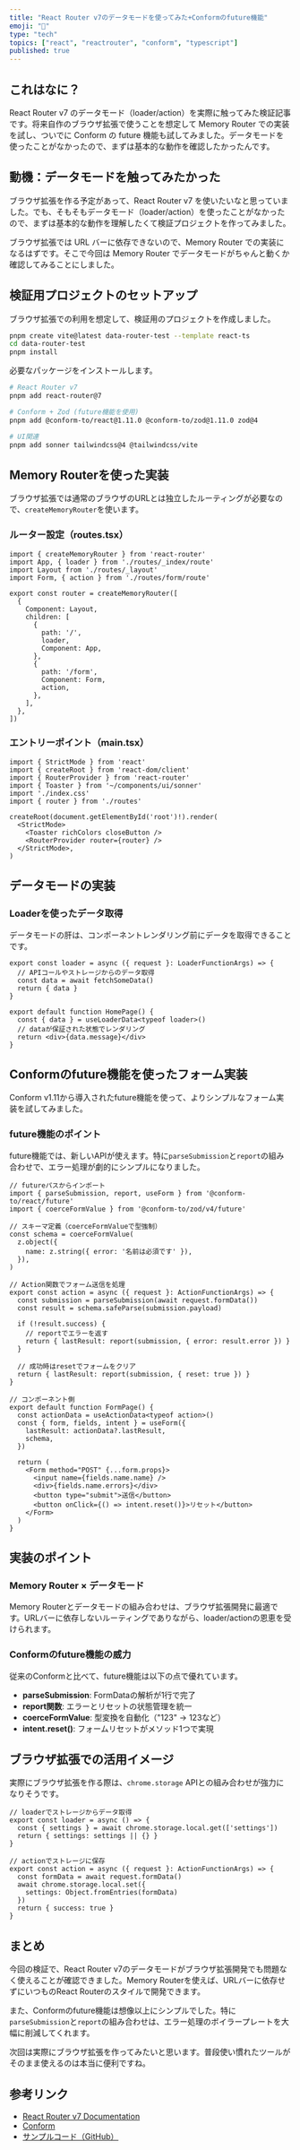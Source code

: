 ```yaml
---
title: "React Router v7のデータモードを使ってみた+Conformのfuture機能"
emoji: "🧩"
type: "tech"
topics: ["react", "reactrouter", "conform", "typescript"]
published: true
---
```


## これはなに？

React Router v7 のデータモード（loader/action）を実際に触ってみた検証記事です。将来自作のブラウザ拡張で使うことを想定して Memory Router での実装を試し、ついでに Conform の future 機能も試してみました。データモードを使ったことがなかったので、まずは基本的な動作を確認したかったんです。

## 動機：データモードを触ってみたかった

ブラウザ拡張を作る予定があって、React Router v7 を使いたいなと思っていました。でも、そもそもデータモード（loader/action）を使ったことがなかったので、まずは基本的な動作を理解したくて検証プロジェクトを作ってみました。

ブラウザ拡張では URL バーに依存できないので、Memory Router での実装になるはずです。そこで今回は Memory Router でデータモードがちゃんと動くか確認してみることにしました。

## 検証用プロジェクトのセットアップ

ブラウザ拡張での利用を想定して、検証用のプロジェクトを作成しました。

```bash
pnpm create vite@latest data-router-test --template react-ts
cd data-router-test
pnpm install
```

必要なパッケージをインストールします。

```bash
# React Router v7
pnpm add react-router@7

# Conform + Zod (future機能を使用)
pnpm add @conform-to/react@1.11.0 @conform-to/zod@1.11.0 zod@4

# UI関連
pnpm add sonner tailwindcss@4 @tailwindcss/vite
```

## Memory Routerを使った実装

ブラウザ拡張では通常のブラウザのURLとは独立したルーティングが必要なので、`createMemoryRouter`を使います。

### ルーター設定（routes.tsx）

```tsx
import { createMemoryRouter } from 'react-router'
import App, { loader } from './routes/_index/route'
import Layout from './routes/_layout'
import Form, { action } from './routes/form/route'

export const router = createMemoryRouter([
  {
    Component: Layout,
    children: [
      {
        path: '/',
        loader,
        Component: App,
      },
      {
        path: '/form',
        Component: Form,
        action,
      },
    ],
  },
])
```

### エントリーポイント（main.tsx）

```tsx
import { StrictMode } from 'react'
import { createRoot } from 'react-dom/client'
import { RouterProvider } from 'react-router'
import { Toaster } from '~/components/ui/sonner'
import './index.css'
import { router } from './routes'

createRoot(document.getElementById('root')!).render(
  <StrictMode>
    <Toaster richColors closeButton />
    <RouterProvider router={router} />
  </StrictMode>,
)
```

## データモードの実装

### Loaderを使ったデータ取得

データモードの肝は、コンポーネントレンダリング前にデータを取得できることです。

```tsx
export const loader = async ({ request }: LoaderFunctionArgs) => {
  // APIコールやストレージからのデータ取得
  const data = await fetchSomeData()
  return { data }
}

export default function HomePage() {
  const { data } = useLoaderData<typeof loader>()
  // dataが保証された状態でレンダリング
  return <div>{data.message}</div>
}
```

## Conformのfuture機能を使ったフォーム実装

Conform v1.11から導入されたfuture機能を使って、よりシンプルなフォーム実装を試してみました。

### future機能のポイント

future機能では、新しいAPIが使えます。特に`parseSubmission`と`report`の組み合わせで、エラー処理が劇的にシンプルになりました。

```tsx
// futureパスからインポート
import { parseSubmission, report, useForm } from '@conform-to/react/future'
import { coerceFormValue } from '@conform-to/zod/v4/future'

// スキーマ定義（coerceFormValueで型強制）
const schema = coerceFormValue(
  z.object({
    name: z.string({ error: '名前は必須です' }),
  }),
)

// Action関数でフォーム送信を処理
export const action = async ({ request }: ActionFunctionArgs) => {
  const submission = parseSubmission(await request.formData())
  const result = schema.safeParse(submission.payload)

  if (!result.success) {
    // reportでエラーを返す
    return { lastResult: report(submission, { error: result.error }) }
  }

  // 成功時はresetでフォームをクリア
  return { lastResult: report(submission, { reset: true }) }
}

// コンポーネント側
export default function FormPage() {
  const actionData = useActionData<typeof action>()
  const { form, fields, intent } = useForm({
    lastResult: actionData?.lastResult,
    schema,
  })

  return (
    <Form method="POST" {...form.props}>
      <input name={fields.name.name} />
      <div>{fields.name.errors}</div>
      <button type="submit">送信</button>
      <button onClick={() => intent.reset()}>リセット</button>
    </Form>
  )
}
```

## 実装のポイント

### Memory Router × データモード

Memory Routerとデータモードの組み合わせは、ブラウザ拡張開発に最適です。URLバーに依存しないルーティングでありながら、loader/actionの恩恵を受けられます。

### Conformのfuture機能の威力

従来のConformと比べて、future機能は以下の点で優れています。

- **parseSubmission**: FormDataの解析が1行で完了
- **report関数**: エラーとリセットの状態管理を統一
- **coerceFormValue**: 型変換を自動化（"123" → 123など）
- **intent.reset()**: フォームリセットがメソッド1つで実現

## ブラウザ拡張での活用イメージ

実際にブラウザ拡張を作る際は、`chrome.storage` APIとの組み合わせが強力になりそうです。

```tsx
// loaderでストレージからデータ取得
export const loader = async () => {
  const { settings } = await chrome.storage.local.get(['settings'])
  return { settings: settings || {} }
}

// actionでストレージに保存
export const action = async ({ request }: ActionFunctionArgs) => {
  const formData = await request.formData()
  await chrome.storage.local.set({
    settings: Object.fromEntries(formData)
  })
  return { success: true }
}
```

## まとめ

今回の検証で、React Router v7のデータモードがブラウザ拡張開発でも問題なく使えることが確認できました。Memory Routerを使えば、URLバーに依存せずにいつものReact Routerのスタイルで開発できます。

また、Conformのfuture機能は想像以上にシンプルでした。特に`parseSubmission`と`report`の組み合わせは、エラー処理のボイラープレートを大幅に削減してくれます。

次回は実際にブラウザ拡張を作ってみたいと思います。普段使い慣れたツールがそのまま使えるのは本当に便利ですね。

## 参考リンク

- [React Router v7 Documentation](https://reactrouter.com/)
- [Conform](https://conform.guide/)
- [サンプルコード（GitHub）](https://github.com/coji/data-router-test)
